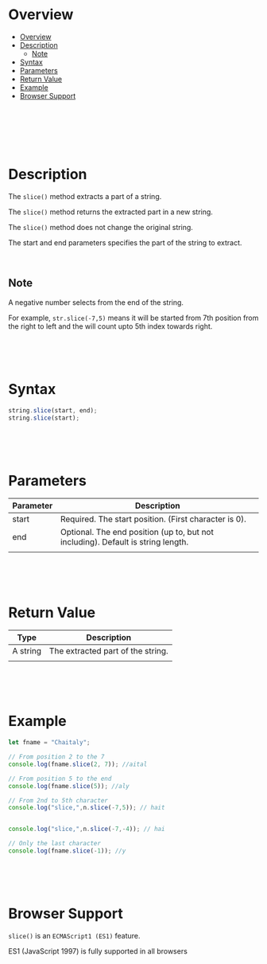 # Overview

- [Overview](#overview)
- [Description](#description)
  - [Note](#note)
- [Syntax](#syntax)
- [Parameters](#parameters)
- [Return Value](#return-value)
- [Example](#example)
- [Browser Support](#browser-support)

&nbsp;

&nbsp;

&nbsp;



# Description

The `slice()` method extracts a part of a string.

The `slice()` method returns the extracted part in a new string.

The `slice()` method does not change the original string.

The start and end parameters specifies the part of the string to extract.

&nbsp;

## Note

A negative number selects from the end of the string.

For example, `str.slice(-7,5)` means it will be started from 7th position from the right to left and the will count upto 5th index towards right.

&nbsp;

&nbsp;

# Syntax

```js
string.slice(start, end);
string.slice(start);
```

&nbsp;

&nbsp;

# Parameters

| Parameter | Description                                                                      |
| --------- | -------------------------------------------------------------------------------- |
| start     | Required. The start position. (First character is 0).                            |
| end       | Optional. The end position (up to, but not including). Default is string length. |
|           |                                                                                  |

&nbsp;

&nbsp;

# Return Value

| Type     | Description                       |
| -------- | --------------------------------- |
| A string | The extracted part of the string. |
|          |                                   |

&nbsp;

&nbsp;

# Example

```js
let fname = "Chaitaly";

// From position 2 to the 7
console.log(fname.slice(2, 7)); //aital

// From position 5 to the end
console.log(fname.slice(5)); //aly

// From 2nd to 5th character
console.log("slice,",n.slice(-7,5)); // hait


console.log("slice,",n.slice(-7,-4)); // hai

// Only the last character
console.log(fname.slice(-1)); //y
```

&nbsp;

&nbsp;

# Browser Support

`slice()` is an `ECMAScript1 (ES1)` feature.

ES1 (JavaScript 1997) is fully supported in all browsers

